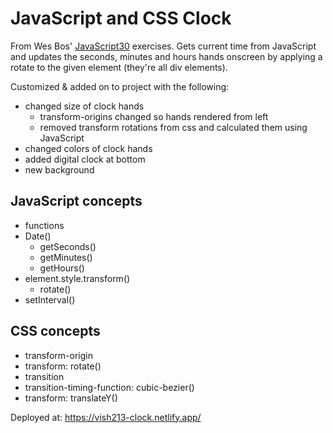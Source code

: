 # JavaScript and CSS Clock

From Wes Bos' [JavaScript30](https://javascript30.com/) exercises. Gets current time from JavaScript and updates the seconds, minutes and hours hands onscreen by applying a rotate to the given element (they're all div elements).

Customized & added on to project with the following:

- changed size of clock hands
    - transform-origins changed so hands rendered from left
    - removed transform rotations from css and calculated them using JavaScript
- changed colors of clock hands
- added digital clock at bottom
- new background

## JavaScript concepts
- functions
- Date()
    - getSeconds()
    - getMinutes()
    - getHours()
- element.style.transform()
    - rotate()
- setInterval()

## CSS concepts

- transform-origin
- transform: rotate()
- transition
- transition-timing-function: cubic-bezier()
- transform: translateY()

Deployed at: https://vish213-clock.netlify.app/